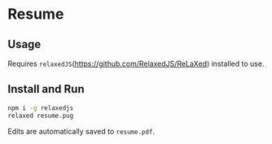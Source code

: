 # Resume

## Usage
Requires `relaxedJS`(https://github.com/RelaxedJS/ReLaXed) installed to use.

## Install and Run

```bash
npm i -g relaxedjs
relaxed resume.pug
```

Edits are automatically saved to `resume.pdf`.